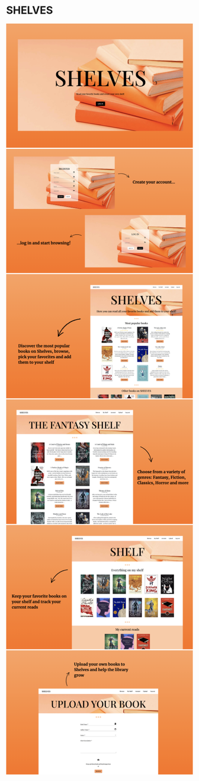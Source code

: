 # SHELVES

![](readme_images/en_readme_welcome.png)
![](readme_images/en_readme_login.png)
![](readme_images/en_readme_main.png)
![](readme_images/en_readme_categories.png)
![](readme_images/en_readme_shelf.png)
![](readme_images/en_readme_upload.png)
